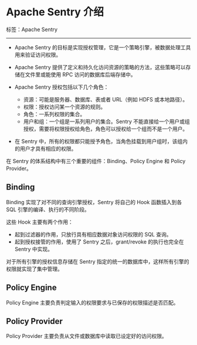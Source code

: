 # Apache Sentry 介绍

标签：Apache Sentry

---

- Apache Sentry 的目标是实现授权管理，它是一个策略引擎，被数据处理工具用来验证访问权限。
- Apache Sentry 提供了定义和持久化访问资源的策略的方法，这些策略可以存储在文件里或能使用 RPC 访问的数据库后端存储中。
- Apache Sentry 授权包括以下几个角色：
	- 资源：可能是服务器、数据库、表或者 URL（例如 HDFS 或本地路径）。
	- 权限：授权访问某一个资源的规则。
	- 角色：一系列权限的集合。
	- 用户和组：一个组是一系列用户的集合。Sentry 不能直接给一个用户或组授权，需要将权限授权给角色，角色可以授权给一个组而不是一个用户。

- 在 Sentry 中，所有的权限都只能授予角色，当角色挂载到用户组时，该组内的用户才具有相应的权限。

在 Sentry 的体系结构中有三个重要的组件：Binding、Policy Engine 和 Policy Provider。

## Binding

Binding 实现了对不同的查询引擎授权，Sentry 将自己的 Hook 函数插入到各 SQL 引擎的编译、执行的不同阶段。

这些 Hook 主要有两个作用：
- 起到过滤器的作用，只放行具有相应数据对象访问权限的 SQL 查询。
- 起到授权接管的作用，使用了 Sentry 之后，grant/revoke 的执行也完全在 Sentry 中实现。

对于所有引擎的授权信息存储在 Sentry 指定的统一的数据库中，这样所有引擎的权限就实现了集中管理。

## Policy Engine

Policy Engine 主要负责判定输入的权限要求与已保存的权限描述是否匹配。

## Policy Provider

Policy Provider 主要负责从文件或数据库中读取已设定好的访问权限。

